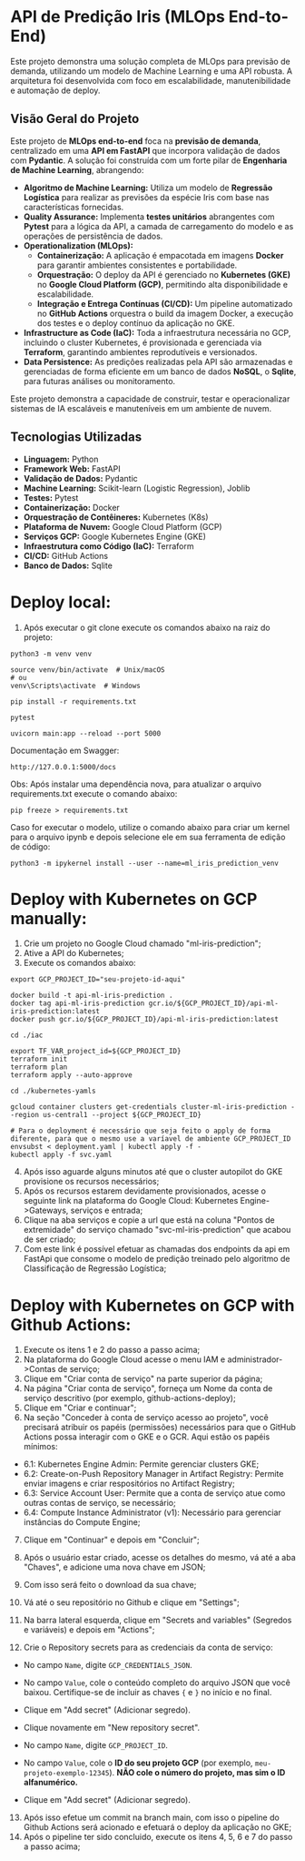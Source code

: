 # API de Predição Iris (MLOps End-to-End)

Este projeto demonstra uma solução completa de MLOps para previsão de demanda, utilizando um modelo de Machine Learning e uma API robusta. A arquitetura foi desenvolvida com foco em escalabilidade, manutenibilidade e automação de deploy.

## Visão Geral do Projeto

Este projeto de **MLOps end-to-end** foca na **previsão de demanda**, centralizado em uma **API em FastAPI** que incorpora validação de dados com **Pydantic**. A solução foi construída com um forte pilar de **Engenharia de Machine Learning**, abrangendo:

* **Algoritmo de Machine Learning:** Utiliza um modelo de **Regressão Logística** para realizar as previsões da espécie Iris com base nas características fornecidas.
* **Quality Assurance:** Implementa **testes unitários** abrangentes com **Pytest** para a lógica da API, a camada de carregamento do modelo e as operações de persistência de dados.
* **Operationalization (MLOps):**
    * **Containerização:** A aplicação é empacotada em imagens **Docker** para garantir ambientes consistentes e portabilidade.
    * **Orquestração:** O deploy da API é gerenciado no **Kubernetes (GKE)** no **Google Cloud Platform (GCP)**, permitindo alta disponibilidade e escalabilidade.
    * **Integração e Entrega Contínuas (CI/CD):** Um pipeline automatizado no **GitHub Actions** orquestra o build da imagem Docker, a execução dos testes e o deploy contínuo da aplicação no GKE.
* **Infrastructure as Code (IaC):** Toda a infraestrutura necessária no GCP, incluindo o cluster Kubernetes, é provisionada e gerenciada via **Terraform**, garantindo ambientes reprodutíveis e versionados.
* **Data Persistence:** As predições realizadas pela API são armazenadas e gerenciadas de forma eficiente em um banco de dados **NoSQL**, o **Sqlite**, para futuras análises ou monitoramento.

Este projeto demonstra a capacidade de construir, testar e operacionalizar sistemas de IA escaláveis e manuteníveis em um ambiente de nuvem.

## Tecnologias Utilizadas

* **Linguagem:** Python
* **Framework Web:** FastAPI
* **Validação de Dados:** Pydantic
* **Machine Learning:** Scikit-learn (Logistic Regression), Joblib
* **Testes:** Pytest
* **Containerização:** Docker
* **Orquestração de Contêineres:** Kubernetes (K8s)
* **Plataforma de Nuvem:** Google Cloud Platform (GCP)
* **Serviços GCP:** Google Kubernetes Engine (GKE)
* **Infraestrutura como Código (IaC):** Terraform
* **CI/CD:** GitHub Actions
* **Banco de Dados:** Sqlite

# Deploy local:

1. Após executar o git clone execute os comandos abaixo na raiz do projeto:

```
python3 -m venv venv

source venv/bin/activate  # Unix/macOS
# ou
venv\Scripts\activate  # Windows

pip install -r requirements.txt

pytest

uvicorn main:app --reload --port 5000
```

Documentação em Swagger:

```
http://127.0.0.1:5000/docs
```

Obs: Após instalar uma dependência nova, para atualizar o arquivo requirements.txt execute o comando abaixo:

```
pip freeze > requirements.txt
```

Caso for executar o modelo, utilize o comando abaixo para criar um kernel para o arquivo ipynb e depois selecione ele em sua ferramenta de edição de código:

```
python3 -m ipykernel install --user --name=ml_iris_prediction_venv
```




# Deploy with Kubernetes on GCP manually:

1. Crie um projeto no Google Cloud chamado "ml-iris-prediction";
2. Ative a API do Kubernetes;
3. Execute os comandos abaixo:

```
export GCP_PROJECT_ID="seu-projeto-id-aqui"

docker build -t api-ml-iris-prediction .
docker tag api-ml-iris-prediction gcr.io/${GCP_PROJECT_ID}/api-ml-iris-prediction:latest
docker push gcr.io/${GCP_PROJECT_ID}/api-ml-iris-prediction:latest

cd ./iac

export TF_VAR_project_id=${GCP_PROJECT_ID}
terraform init
terraform plan
terraform apply --auto-approve

cd ./kubernetes-yamls

gcloud container clusters get-credentials cluster-ml-iris-prediction --region us-central1 --project ${GCP_PROJECT_ID}

# Para o deployment é necessário que seja feito o apply de forma diferente, para que o mesmo use a varíavel de ambiente GCP_PROJECT_ID
envsubst < deployment.yaml | kubectl apply -f -
kubectl apply -f svc.yaml
```

4. Após isso aguarde alguns minutos até que o cluster autopilot do GKE provisione os recursos necessários;
5. Após os recursos estarem devidamente provisionados, acesse o seguinte link na plataforma do Google Cloud: Kubernetes Engine->Gateways, serviços e entrada;
6. Clique na aba serviços e copie a url que está na coluna "Pontos de extremidade" do serviço chamado "svc-ml-iris-prediction" que acabou de ser criado;
7. Com este link é possível efetuar as chamadas dos endpoints da api em FastApi que consome o modelo de predição treinado pelo algoritmo de Classificação de Regressão Logística;

# Deploy with Kubernetes on GCP with Github Actions:

1. Execute os itens 1 e 2 do passo a passo acima;
2. Na plataforma do Google Cloud acesse o menu IAM e administrador->Contas de serviço;
3. Clique em "Criar conta de serviço" na parte superior da página;
4. Na página "Criar conta de serviço", forneça um Nome da conta de serviço descritivo (por exemplo, github-actions-deploy);
5. Clique em "Criar e continuar";
6. Na seção "Conceder à conta de serviço acesso ao projeto", você precisará atribuir os papéis (permissões) necessários para que o GitHub Actions possa interagir com o GKE e o GCR. Aqui estão os papéis mínimos:
  - 6.1: Kubernetes Engine Admin: Permite gerenciar clusters GKE;
  - 6.2: Create-on-Push Repository Manager in Artifact Registry: Permite enviar imagens e criar respositórios no Artifact Registry;
  - 6.3: Service Account User: Permite que a conta de serviço atue como outras contas de serviço, se necessário;
  - 6.4: Compute Instance Administrator (v1): Necessário para gerenciar instâncias do Compute Engine;
7. Clique em "Continuar" e depois em "Concluir";
8. Após o usuário estar criado, acesse os detalhes do mesmo, vá até a aba "Chaves", e adicione uma nova chave em JSON;
9. Com isso será feito o download da sua chave;
10. Vá até o seu repositório no Github e clique em "Settings";
11. Na barra lateral esquerda, clique em "Secrets and variables" (Segredos e variáveis) e depois em "Actions";

12. Crie o Repository secrets para as credenciais da conta de serviço:
  
  * No campo `Name`, digite `GCP_CREDENTIALS_JSON`.
  * No campo `Value`, cole o conteúdo completo do arquivo JSON que você baixou. Certifique-se de incluir as chaves `{` e `}` no início e no final.
  * Clique em "Add secret" (Adicionar segredo).

  * Clique novamente em "New repository secret".
  * No campo `Name`, digite `GCP_PROJECT_ID`.
  * No campo `Value`, cole o **ID do seu projeto GCP** (por exemplo, `meu-projeto-exemplo-12345`). **NÃO cole o número do projeto, mas sim o ID alfanumérico.**
  * Clique em "Add secret" (Adicionar segredo).
13. Após isso efetue um commit na branch main, com isso o pipeline do Github Actions será acionado e efetuará o deploy da aplicação no GKE;
14. Após o pipeline ter sido concluido, execute os itens 4, 5, 6 e 7 do passo a passo acima;

